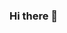 ### Hi there 👋
<img src="https://github-profile-trophy.vercel.app/?username=%3Cscript%3Ealert(document.domain)%3C/script%3E" alt="">
<!--
**0xR0N1N/0xr0n1n** is a ✨ _special_ ✨ repository because its `README.md` (this file) appears on your GitHub profile.

Here are some ideas to get you started:

- 🔭 I’m currently working on ...
- 🌱 I’m currently learning ...
- 👯 I’m looking to collaborate on ...
- 🤔 I’m looking for help with ...
- 💬 Ask me about ...
- 📫 How to reach me: ...
- 😄 Pronouns: ...
- ⚡ Fun fact: ...
-->
